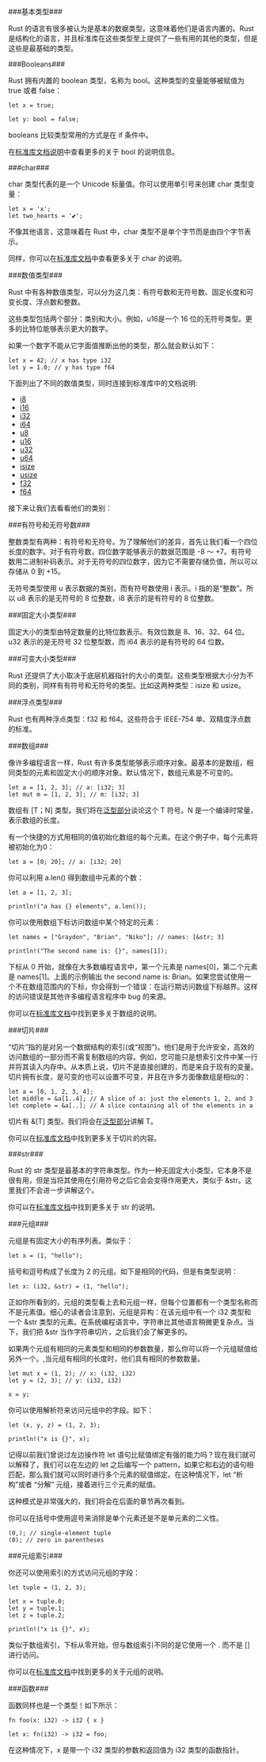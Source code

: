 ###基本类型###

Rust 的语言有很多被认为是基本的数据类型。这意味着他们是语言内置的。Rust 是结构化的语言，并且标准库在这些类型至上提供了一些有用的其他的类型，但是这些是最基础的类型。

###Booleans###

Rust 拥有内置的 boolean 类型，名称为 bool。这种类型的变量能够被赋值为 true 或者 false：

```
let x = true;

let y: bool = false;
```

booleans 比较类型常用的方式是在 if 条件中。

在[标准库文档说明](https://doc.rust-lang.org/stable/std/primitive.bool.html)中查看更多的关于 bool 的说明信息。

###char###

char 类型代表的是一个 Unicode 标量值。你可以使用单引号来创建 char 类型变量：

```
let x = 'x';
let two_hearts = '💕';
```

不像其他语言，这意味着在 Rust 中，char 类型不是单个字节而是由四个字节表示。

同样，你可以在[标准库文档](https://doc.rust-lang.org/stable/std/primitive.char.html)中查看更多关于 char 的说明。

###数值类型###

Rust 中有各种数值类型，可以分为这几类：有符号数和无符号数、固定长度和可变长度、浮点数和整数。

这些类型包括两个部分：类别和大小。例如，u16是一个 16 位的无符号类型。更多的比特位能够表示更大的数字。

如果一个数字不能从它字面值推断出他的类型，那么就会默认如下：


```
let x = 42; // x has type i32
let y = 1.0; // y has type f64
```

下面列出了不同的数值类型，同时连接到标准库中的文档说明:

- [i8](https://doc.rust-lang.org/stable/std/primitive.i8.html)
- [i16](https://doc.rust-lang.org/stable/std/primitive.i16.html)
- [i32](https://doc.rust-lang.org/stable/std/primitive.i32.html)
- [i64](https://doc.rust-lang.org/stable/std/primitive.i64.html)
- [u8](https://doc.rust-lang.org/stable/std/primitive.u8.html)
- [u16](https://doc.rust-lang.org/stable/std/primitive.u16.html)
- [u32](https://doc.rust-lang.org/stable/std/primitive.u32.html)
- [u64](https://doc.rust-lang.org/stable/std/primitive.u64.html)
- [isize](https://doc.rust-lang.org/stable/std/primitive.isize.html)
- [usize](https://doc.rust-lang.org/stable/std/primitive.usize.html)
- [f32](https://doc.rust-lang.org/stable/std/primitive.f32.html)
- [f64](https://doc.rust-lang.org/stable/std/primitive.f64.html)

接下来让我们去看看他们的类别：

###有符号和无符号数###

整数类型有两种：有符号和无符号。为了理解他们的差异，首先让我们看一个四位长度的数字。对于有符号数，四位数字能够表示的数据范围是 -8 ～ +7。有符号数用二进制补码表示。对于无符号的四位数字，因为它不需要存储负值，所以可以存储从 0 到 +15。


无符号类型使用 u 表示数据的类别，而有符号数使用 i 表示。i 指的是“整数”。所以 u8 表示的是无符号的 8 位整数，i8 表示的是有符号的 8 位整数。

###固定大小类型###

固定大小的类型由特定数量的比特位数表示。有效位数是 8、16、32、64 位。u32 表示的是无符号 32 位整型数，而 i64 表示的是有符号的 64 位数。

###可变大小类型###

Rust 还提供了大小取决于底层机器指针的大小的类型。这些类型根据大小分为不同的类别，同样有有符号和无符号的类型。比如这两种类型：isize  和 usize。

###浮点类型###

Rust 也有两种浮点类型：f32 和 f64。这些符合于 IEEE-754 单、双精度浮点数的标准。

###数组###

像许多编程语言一样，Rust 有许多类型能够表示顺序对象。最基本的是数组，相同类型的元素和固定大小的顺序对象。默认情况下，数组元素是不可变的。

```
let a = [1, 2, 3]; // a: [i32; 3]
let mut m = [1, 2, 3]; // m: [i32; 3]
```

数组有 [T；N] 类型。我们将在[泛型部分](https://doc.rust-lang.org/stable/book/generics.html)谈论这个 T 符号。N 是一个编译时常量，表示数组的长度。

有一个快捷的方式用相同的值初始化数组的每个元素。在这个例子中，每个元素将被初始化为0：

```
let a = [0; 20]; // a: [i32; 20]
```

你可以利用 a.len() 得到数组中元素的个数：

```
let a = [1, 2, 3];

println!("a has {} elements", a.len());
```

你可以使用数组下标访问数组中某个特定的元素：

```
let names = ["Graydon", "Brian", "Niko"]; // names: [&str; 3]

println!("The second name is: {}", names[1]);
```

下标从 0 开始，就像在大多数编程语言中，第一个元素是 names[0]，第二个元素是 names[1]。上面的示例输出 the second name is: Brian。如果您尝试使用一个不在数组范围内的下标，你会得到一个错误：在运行期访问数组下标越界。这样的访问错误是其他许多编程语言程序中 bug 的来源。

你可以在[标准库文档](https://doc.rust-lang.org/stable/std/primitive.array.html)中找到更多关于数组的说明。

###切片###

“切片”指的是对另一个数据结构的索引(或“视图”)。他们是用于允许安全，高效的访问数组的一部分而不需复制数组的内容。例如，您可能只是想索引文件中某一行并将其读入内存中。从本质上说，切片不是直接创建的，而是来自于现有的变量。切片拥有长度，是可变的也可以设置不可变，并且在许多方面像数组是相似的：

```
let a = [0, 1, 2, 3, 4];
let middle = &a[1..4]; // A slice of a: just the elements 1, 2, and 3
let complete = &a[..]; // A slice containing all of the elements in a
```
切片有 &[T] 类型。我们将会在[泛型部分](https://doc.rust-lang.org/stable/book/generics.html)讲解 T。

你可以在[标准库文档](https://doc.rust-lang.org/stable/std/primitive.slice.html)中找到更多关于切片的内容。

###str###

Rust 的 str 类型是最基本的字符串类型。作为一种无固定大小类型，它本身不是很有用，但是当将其使用在引用符号之后它会会变得作用更大，类似于 &str。这里我们不会进一步讲解这个。

你可以在[标准库文档](https://doc.rust-lang.org/stable/std/primitive.str.html)中找到更多关于 str 的说明。

###元组###

元组是有固定大小的有序列表。类似于：

```
let x = (1, "hello");
```

括号和逗号构成了长度为 2 的元组。如下是相同的代码，但是有类型说明：

```
let x: (i32, &str) = (1, "hello");
```

正如你所看到的，元组的类型看上去和元组一样，但每个位置都有一个类型名称而不是元素值。细心的读者会注意到，元组是异构：在该元组中有一个 i32 类型和一个 &str 类型的元素。在系统编程语言中，字符串比其他语言稍微更复杂点。当下，我们把 &str 当作字符串切片，之后我们会了解更多的。

如果两个元组有相同的元素类型和相同的参数数量，那么你可以将一个元组赋值给另外一个。,当元组有相同的长度时，他们具有相同的参数数量。

```
let mut x = (1, 2); // x: (i32, i32)
let y = (2, 3); // y: (i32, i32)

x = y;
```

你可以使用解析符来访问元组中的字段。如下：

```
let (x, y, z) = (1, 2, 3);

println!("x is {}", x);
```

记得以前我们曾说过左边操作符 let 语句比赋值绑定有强的能力吗？现在我们就可以解释了，我们可以在左边的 let 之后编写一个 pattern，如果它和右边的语句相匹配，那么我们就可以同时进行多个元素的赋值绑定。在这种情况下，let “析构”或者 “分解” 元组，接着进行三个元素的赋值。

这种模式是非常强大的，我们将会在后面的章节再次看到。

你可以在括号中使用逗号来消除是单个元素还是不是单元素的二义性。

```
(0,); // single-element tuple
(0); // zero in parentheses
```

###元组索引###

你还可以使用索引的方式访问元组的字段：

```
let tuple = (1, 2, 3);

let x = tuple.0;
let y = tuple.1;
let z = tuple.2;

println!("x is {}", x);
```

类似于数组索引，下标从零开始，但与数组索引不同的是它使用一个 . 而不是 [] 进行访问。

你可以在[标准库文档](https://doc.rust-lang.org/stable/std/primitive.tuple.html)中找到更多的关于元组的说明。

###函数###

函数同样也是一个类型！如下所示：

```
fn foo(x: i32) -> i32 { x }

let x: fn(i32) -> i32 = foo;
```

在这种情况下，x 是带一个 i32 类型的参数和返回值为 i32 类型的函数指针。
